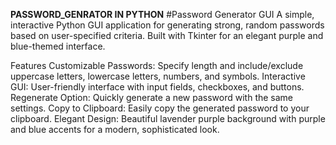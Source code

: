 **PASSWORD_GENRATOR IN PYTHON**
#Password Generator GUI
A simple, interactive Python GUI application for generating strong, random passwords based on user-specified criteria. Built with Tkinter for an elegant purple and blue-themed interface.

Features
Customizable Passwords: Specify length and include/exclude uppercase letters, lowercase letters, numbers, and symbols.
Interactive GUI: User-friendly interface with input fields, checkboxes, and buttons.
Regenerate Option: Quickly generate a new password with the same settings.
Copy to Clipboard: Easily copy the generated password to your clipboard.
Elegant Design: Beautiful lavender purple background with purple and blue accents for a modern, sophisticated look.
